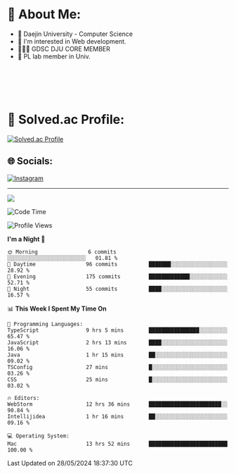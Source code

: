 # 💫 About Me:

<ul>
 <li> 🏫 Daejin University - Computer Science </li>
 <li> 👀 I'm interested in Web development.</li>
 <li> 🧑🏻‍💻 GDSC DJU CORE MEMBER </li>
 <li> 🧪 PL lab member in Univ. </li>
</ul>


<br><br>





<br>

# 💯 Solved.ac Profile: 
[![Solved.ac Profile](http://mazassumnida.wtf/api/v2/generate_badge?boj=jieunsse)](https://solved.ac/jieunsse/)
<br>


## 🌐 Socials:
[![Instagram](https://img.shields.io/badge/Instagram-%23E4405F.svg?logo=Instagram&logoColor=white)](https://instagram.com/jieunsse) 

---

[![](https://visitcount.itsvg.in/api?id=Jayden&label=Profile%20Views&color=3&icon=7&pretty=true)](https://visitcount.itsvg.in)


<!-- Proudly created with GPRM ( https://gprm.itsvg.in ) -->


<!--START_SECTION:waka-->
![Code Time](http://img.shields.io/badge/Code%20Time-475%20hrs%2021%20mins-blue)

![Profile Views](http://img.shields.io/badge/Profile%20Views-10-blue)

**I'm a Night 🦉** 

```text
🌞 Morning                6 commits           ░░░░░░░░░░░░░░░░░░░░░░░░░   01.81 % 
🌆 Daytime                96 commits          ███████░░░░░░░░░░░░░░░░░░   28.92 % 
🌃 Evening                175 commits         █████████████░░░░░░░░░░░░   52.71 % 
🌙 Night                  55 commits          ████░░░░░░░░░░░░░░░░░░░░░   16.57 % 
```


📊 **This Week I Spent My Time On** 

```text
💬 Programming Languages: 
TypeScript               9 hrs 5 mins        ████████████████░░░░░░░░░   65.47 % 
JavaScript               2 hrs 13 mins       ████░░░░░░░░░░░░░░░░░░░░░   16.06 % 
Java                     1 hr 15 mins        ██░░░░░░░░░░░░░░░░░░░░░░░   09.02 % 
TSConfig                 27 mins             █░░░░░░░░░░░░░░░░░░░░░░░░   03.26 % 
CSS                      25 mins             █░░░░░░░░░░░░░░░░░░░░░░░░   03.02 % 

🔥 Editors: 
WebStorm                 12 hrs 36 mins      ███████████████████████░░   90.84 % 
Intellijidea             1 hr 16 mins        ██░░░░░░░░░░░░░░░░░░░░░░░   09.16 % 

💻 Operating System: 
Mac                      13 hrs 52 mins      █████████████████████████   100.00 % 
```


 Last Updated on 28/05/2024 18:37:30 UTC
<!--END_SECTION:waka-->
